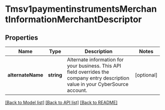 # Tmsv1paymentinstrumentsMerchantInformationMerchantDescriptor

## Properties
Name | Type | Description | Notes
------------ | ------------- | ------------- | -------------
**alternateName** | **string** | Alternate information for your business. This API field overrides the company entry description value in your CyberSource account. | [optional] 

[[Back to Model list]](../README.md#documentation-for-models) [[Back to API list]](../README.md#documentation-for-api-endpoints) [[Back to README]](../README.md)


